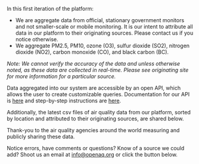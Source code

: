 In this first iteration of the platform:

- We are aggregate data from official, stationary government monitors and not smaller-scale or mobile monitoring. It is our intent to attribute all data in our platform to their originating sources. Please contact us if you notice otherwise.
- We aggregate PM2.5, PM10, ozone (O3), sulfur dioxide (SO2), nitrogen dioxide (NO2), carbon monoxide (CO), and black carbon (BC).

*Note: We cannot verify the accuracy of the data and unless otherwise noted, as these data are collected in real-time. Please see originating site for more information for a particular source.*

Data aggregated into our system are accessible by an open API, which allows the user to create customizable queries. Documentation for our API is [here](https://docs.openaq.org/) and step-by-step instructions are [here](https://medium.com/@openaq/accessing-a-playground-of-air-quality-data-124ebd27ec8a). 

Additionally, the latest csv files of air quality data from our platform, sorted by location and attributed to their originating sources, are shared below.

Thank-you to the air quality agencies around the world measuring and publicly sharing these data. 

Notice errors, have comments or questions? Know of a source we could add? Shoot us an email at info@openaq.org or click the button below.

